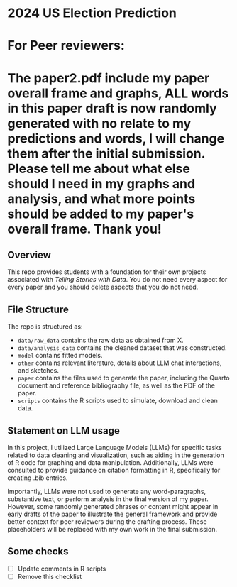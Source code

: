 # 2024 US Election Prediction
# For Peer reviewers:
# The paper2.pdf include my paper overall frame and graphs, ALL words in this paper draft is now randomly generated with no relate to my predictions and words, I will change them after the initial submission. Please tell me about what else should I need in my graphs and analysis, and what more points should be added to my paper's overall frame. Thank you!


## Overview

This repo provides students with a foundation for their own projects associated with *Telling Stories with Data*. You do not need every aspect for every paper and you should delete aspects that you do not need.


## File Structure

The repo is structured as:

-   `data/raw_data` contains the raw data as obtained from X.
-   `data/analysis_data` contains the cleaned dataset that was constructed.
-   `model` contains fitted models. 
-   `other` contains relevant literature, details about LLM chat interactions, and sketches.
-   `paper` contains the files used to generate the paper, including the Quarto document and reference bibliography file, as well as the PDF of the paper. 
-   `scripts` contains the R scripts used to simulate, download and clean data.


## Statement on LLM usage

In this project, I utilized Large Language Models (LLMs) for specific tasks related to data cleaning and visualization, such as aiding in the generation of R code for graphing and data manipulation. Additionally, LLMs were consulted to provide guidance on citation formatting in R, specifically for creating .bib entries.

Importantly, LLMs were not used to generate any word-paragraphs, substantive text, or perform analysis in the final version of my paper. However, some randomly generated phrases or content might appear in early drafts of the paper to illustrate the general framework and provide better context for peer reviewers during the drafting process. These placeholders will be replaced with my own work in the final submission.



## Some checks
- [ ] Update comments in R scripts
- [ ] Remove this checklist
